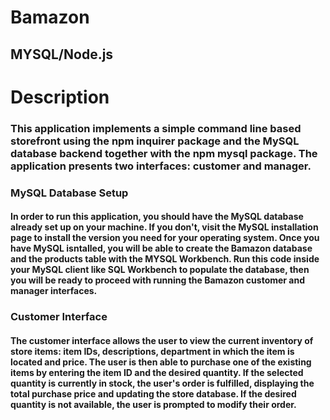 # Bamazon
## MYSQL/Node.js
# Description
### This application implements a simple command line based storefront using the npm inquirer package and the MySQL database backend together with the npm mysql package. The application presents two interfaces: customer and manager.

### MySQL Database Setup
#### In order to run this application, you should have the MySQL database already set up on your machine. If you don't, visit the MySQL installation page to install the version you need for your operating system. Once you have MySQL isntalled, you will be able to create the Bamazon database and the products table with the MYSQL Workbench. Run this code inside your MySQL client like SQL Workbench to populate the database, then you will be ready to proceed with running the Bamazon customer and manager interfaces.

### Customer Interface
#### The customer interface allows the user to view the current inventory of store items: item IDs, descriptions, department in which the item is located and price. The user is then able to purchase one of the existing items by entering the item ID and the desired quantity. If the selected quantity is currently in stock, the user's order is fulfilled, displaying the total purchase price and updating the store database. If the desired quantity is not available, the user is prompted to modify their order.





